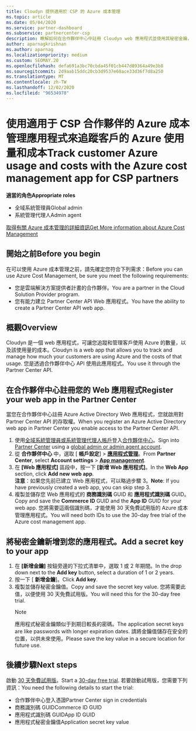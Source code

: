 ```yaml
---
title: Cloudyn 提供適用於 CSP 的 Azure 成本管理
ms.topic: article
ms.date: 05/04/2020
ms.service: partner-dashboard
ms.subservice: partnercenter-csp
description: 瞭解如何在合作夥伴中心中註冊 Cloudyn web 應用程式並使用其秘密金鑰，讓您可以使用應用程式來追蹤客戶的 Azure 使用量和成本。
author: aparnagkrishnan
ms.author: aparnag
ms.localizationpriority: medium
ms.custom: SEOMAY.20
ms.openlocfilehash: defa691a3bc70cbda45f01cb447d89364a49e3b8
ms.sourcegitcommit: 2d9aab15ddc20cb3d9537e68ace33d36f7d8a250
ms.translationtype: MT
ms.contentlocale: zh-TW
ms.lasthandoff: 12/02/2020
ms.locfileid: "96534978"
---
```

# <a name="track-customer-azure-usage-and-costs-with-the-azure-cost-management-app-for-csp-partners"></a><span data-ttu-id="efe42-103">使用適用于 CSP 合作夥伴的 Azure 成本管理應用程式來追蹤客戶的 Azure 使用量和成本</span><span class="sxs-lookup"><span data-stu-id="efe42-103">Track customer Azure usage and costs with the Azure cost management app for CSP partners</span></span>  

<span data-ttu-id="efe42-104">**適當的角色**</span><span class="sxs-lookup"><span data-stu-id="efe42-104">**Appropriate roles**</span></span>

- <span data-ttu-id="efe42-105">全域系統管理員</span><span class="sxs-lookup"><span data-stu-id="efe42-105">Global admin</span></span>
- <span data-ttu-id="efe42-106">系統管理代理人</span><span class="sxs-lookup"><span data-stu-id="efe42-106">Admin agent</span></span>

[<span data-ttu-id="efe42-107">取得有關 Azure 成本管理的詳細資訊</span><span class="sxs-lookup"><span data-stu-id="efe42-107">Get More information about Azure Cost Management</span></span>](https://go.microsoft.com/fwlink/p/?linkid=857893)

## <a name="before-you-begin"></a><span data-ttu-id="efe42-108">開始之前</span><span class="sxs-lookup"><span data-stu-id="efe42-108">Before you begin</span></span>
<span data-ttu-id="efe42-109">在可以使用 Azure 成本管理之前，請先確定您符合下列需求：</span><span class="sxs-lookup"><span data-stu-id="efe42-109">Before you can use Azure Cost Management, be sure you meet the following requirements:</span></span>

- <span data-ttu-id="efe42-110">您是雲端解決方案提供者計畫的合作夥伴。</span><span class="sxs-lookup"><span data-stu-id="efe42-110">You are a partner in the Cloud Solution Provider program.</span></span>
- <span data-ttu-id="efe42-111">您有能力建立 Partner Center API Web 應用程式。</span><span class="sxs-lookup"><span data-stu-id="efe42-111">You have the ability to create a Partner Center API web app.</span></span>

## <a name="overview"></a><span data-ttu-id="efe42-112">概觀</span><span class="sxs-lookup"><span data-stu-id="efe42-112">Overview</span></span>

<span data-ttu-id="efe42-113">Cloudyn 是一個 web 應用程式，可讓您追蹤和管理客戶使用 Azure 的數量，以及該使用量的成本。</span><span class="sxs-lookup"><span data-stu-id="efe42-113">Cloudyn is a web app that allows you to track and manage how much your customers are using Azure and the costs of that usage.</span></span> <span data-ttu-id="efe42-114">您是透過合作夥伴中心 API 使用此應用程式。</span><span class="sxs-lookup"><span data-stu-id="efe42-114">You use it through the Partner Center API.</span></span>

## <a name="register-your-web-app-in-the-partner-center"></a><span data-ttu-id="efe42-115">在合作夥伴中心註冊您的 Web 應用程式</span><span class="sxs-lookup"><span data-stu-id="efe42-115">Register your web app in the Partner Center</span></span>
<span data-ttu-id="efe42-116">當您在合作夥伴中心註冊 Azure Active Directory Web 應用程式，您就啟用對 Partner Center API 的存取權。</span><span class="sxs-lookup"><span data-stu-id="efe42-116">When you register an Azure Active Directory web app in Partner Center you enable access to the Partner Center API.</span></span> 
1.  <span data-ttu-id="efe42-117">使用[全域系統管理員或系統管理代理人帳戶](create-user-accounts-and-set-permissions.md)登入[合作夥伴中心](https://partnercenter.microsoft.com/pcv/dashboard/overview)。</span><span class="sxs-lookup"><span data-stu-id="efe42-117">Sign into [Partner Center](https://partnercenter.microsoft.com/pcv/dashboard/overview) using a [global admin or admin agent account](create-user-accounts-and-set-permissions.md).</span></span>
2.  <span data-ttu-id="efe42-118">從 **合作夥伴中心** 中，選取 [ **帳戶設定**] &gt; **[應用程式管理](https://partnercenter.microsoft.com/pcv/apiintegration/appmanagement)**。</span><span class="sxs-lookup"><span data-stu-id="efe42-118">From **Partner Center**, select **Account settings** &gt; **[App management](https://partnercenter.microsoft.com/pcv/apiintegration/appmanagement)**.</span></span>
3.  <span data-ttu-id="efe42-119">在 **\[Web 應用程式\]** 區段中，按一下 **\[新增 Web 應用程式\]**。</span><span class="sxs-lookup"><span data-stu-id="efe42-119">In the **Web App** section, click **Add new web app**.</span></span>
<br> <span data-ttu-id="efe42-120">**注意**：如果您先前已建立 Web 應用程式，可以略過步驟 3。</span><span class="sxs-lookup"><span data-stu-id="efe42-120">**Note**: If you have previously created a web app, you can skip step 3.</span></span>
4.  <span data-ttu-id="efe42-121">複製並儲存您 Web 應用程式的 **商務識別碼** GUID 和 **應用程式識別碼** GUID。</span><span class="sxs-lookup"><span data-stu-id="efe42-121">Copy and save the **Commerce ID** GUID and the **App ID** GUID for your web app.</span></span> <span data-ttu-id="efe42-122">您將需要這兩個識別碼，才能使用 30 天免費試用版的 Azure 成本管理應用程式。</span><span class="sxs-lookup"><span data-stu-id="efe42-122">You will need both IDs to use the 30-day free trial of the Azure cost management app.</span></span>

## <a name="add-a-secret-key-to-your-app"></a><span data-ttu-id="efe42-123">將秘密金鑰新增到您的應用程式。</span><span class="sxs-lookup"><span data-stu-id="efe42-123">Add a secret key to your app</span></span>
1. <span data-ttu-id="efe42-124">在 **\[新增金鑰\]** 按鈕旁邊的下拉式清單中，選取 1 或 2 年期間。</span><span class="sxs-lookup"><span data-stu-id="efe42-124">In the drop down next to the **Add key** button, select a duration of 1 or 2 years.</span></span>
2. <span data-ttu-id="efe42-125">按一下 [ **新增金鑰**]。</span><span class="sxs-lookup"><span data-stu-id="efe42-125">Click **Add key**.</span></span> 
3. <span data-ttu-id="efe42-126">複製並儲存秘密金鑰值。</span><span class="sxs-lookup"><span data-stu-id="efe42-126">Copy and save the secret key value.</span></span> <span data-ttu-id="efe42-127">您將需要此值，以便使用 30 天免費試用版。</span><span class="sxs-lookup"><span data-stu-id="efe42-127">You will need this for the 30-day free trial.</span></span><br>
   > [!NOTE]  
   > <span data-ttu-id="efe42-128">應用程式秘密金鑰類似于到期日較長的密碼。</span><span class="sxs-lookup"><span data-stu-id="efe42-128">The application secret keys are like passwords with longer expiration dates.</span></span> <span data-ttu-id="efe42-129">請將金鑰值儲存在安全的位置，以供未來使用。</span><span class="sxs-lookup"><span data-stu-id="efe42-129">Please save the key value in a secure location for future use.</span></span>

## <a name="next-steps"></a><span data-ttu-id="efe42-130">後續步驟</span><span class="sxs-lookup"><span data-stu-id="efe42-130">Next steps</span></span>
<span data-ttu-id="efe42-131">啟動 [30 天免費試用版](https://go.microsoft.com/fwlink/?linkid=857895)。</span><span class="sxs-lookup"><span data-stu-id="efe42-131">Start a [30-day free trial](https://go.microsoft.com/fwlink/?linkid=857895).</span></span>
<span data-ttu-id="efe42-132">若要啟動試用版，您需要下列資訊：</span><span class="sxs-lookup"><span data-stu-id="efe42-132">You need the following details to start the trial:</span></span>
- <span data-ttu-id="efe42-133">合作夥伴中心登入憑證</span><span class="sxs-lookup"><span data-stu-id="efe42-133">Partner Center sign in credentials</span></span>
- <span data-ttu-id="efe42-134">商務識別碼 GUID</span><span class="sxs-lookup"><span data-stu-id="efe42-134">Commerce ID GUID</span></span>
- <span data-ttu-id="efe42-135">應用程式識別碼 GUID</span><span class="sxs-lookup"><span data-stu-id="efe42-135">App ID GUID</span></span>
- <span data-ttu-id="efe42-136">應用程式秘密金鑰值</span><span class="sxs-lookup"><span data-stu-id="efe42-136">Application secret key value</span></span>
